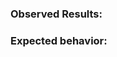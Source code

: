 <!-- File a GitHub issue only for bugs or feature requests related to the code **in this repository**. For other topics you can get more information in the README file. -->
  
### Observed Results:

<!-- This could be a description, error output, steps to reproduce, a feature missed, etc. -->
  
### Expected behavior:

<!-- What did you expect to happen? -->